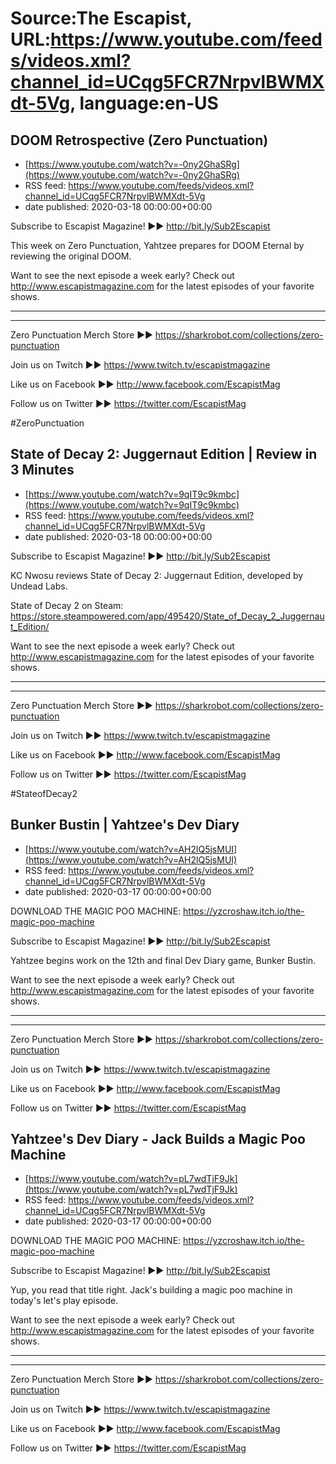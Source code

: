 # Source:The Escapist, URL:https://www.youtube.com/feeds/videos.xml?channel_id=UCqg5FCR7NrpvlBWMXdt-5Vg, language:en-US

## DOOM Retrospective (Zero Punctuation)
 - [https://www.youtube.com/watch?v=-0ny2GhaSRg](https://www.youtube.com/watch?v=-0ny2GhaSRg)
 - RSS feed: https://www.youtube.com/feeds/videos.xml?channel_id=UCqg5FCR7NrpvlBWMXdt-5Vg
 - date published: 2020-03-18 00:00:00+00:00

Subscribe to Escapist Magazine! ►► http://bit.ly/Sub2Escapist

This week on Zero Punctuation, Yahtzee prepares for DOOM Eternal by reviewing the original DOOM.

Want to see the next episode a week early? Check out http://www.escapistmagazine.com for the latest episodes of your favorite shows.

---



---


Zero Punctuation Merch Store ►► https://sharkrobot.com/collections/zero-punctuation 

Join us on Twitch ►► https://www.twitch.tv/escapistmagazine 

Like us on Facebook ►► http://www.facebook.com/EscapistMag

Follow us on Twitter ►► https://twitter.com/EscapistMag

#ZeroPunctuation

## State of Decay 2: Juggernaut Edition | Review in 3 Minutes
 - [https://www.youtube.com/watch?v=9qIT9c9kmbc](https://www.youtube.com/watch?v=9qIT9c9kmbc)
 - RSS feed: https://www.youtube.com/feeds/videos.xml?channel_id=UCqg5FCR7NrpvlBWMXdt-5Vg
 - date published: 2020-03-18 00:00:00+00:00

Subscribe to Escapist Magazine! ►► http://bit.ly/Sub2Escapist

KC Nwosu reviews State of Decay 2: Juggernaut Edition, developed by Undead Labs.

State of Decay 2 on Steam: https://store.steampowered.com/app/495420/State_of_Decay_2_Juggernaut_Edition/

Want to see the next episode a week early? Check out http://www.escapistmagazine.com for the latest episodes of your favorite shows.

---



---


Zero Punctuation Merch Store ►► https://sharkrobot.com/collections/zero-punctuation 

Join us on Twitch ►► https://www.twitch.tv/escapistmagazine 

Like us on Facebook ►► http://www.facebook.com/EscapistMag

Follow us on Twitter ►► https://twitter.com/EscapistMag

#StateofDecay2

## Bunker Bustin | Yahtzee's Dev Diary
 - [https://www.youtube.com/watch?v=AH2lQ5jsMUI](https://www.youtube.com/watch?v=AH2lQ5jsMUI)
 - RSS feed: https://www.youtube.com/feeds/videos.xml?channel_id=UCqg5FCR7NrpvlBWMXdt-5Vg
 - date published: 2020-03-17 00:00:00+00:00

DOWNLOAD THE MAGIC POO MACHINE: https://yzcroshaw.itch.io/the-magic-poo-machine

Subscribe to Escapist Magazine! ►► http://bit.ly/Sub2Escapist

Yahtzee begins work on the 12th and final Dev Diary game, Bunker Bustin.

Want to see the next episode a week early? Check out http://www.escapistmagazine.com for the latest episodes of your favorite shows.

---



---


Zero Punctuation Merch Store ►► https://sharkrobot.com/collections/zero-punctuation 

Join us on Twitch ►► https://www.twitch.tv/escapistmagazine 

Like us on Facebook ►► http://www.facebook.com/EscapistMag

Follow us on Twitter ►► https://twitter.com/EscapistMag

## Yahtzee's Dev Diary - Jack Builds a Magic Poo Machine
 - [https://www.youtube.com/watch?v=pL7wdTjF9Jk](https://www.youtube.com/watch?v=pL7wdTjF9Jk)
 - RSS feed: https://www.youtube.com/feeds/videos.xml?channel_id=UCqg5FCR7NrpvlBWMXdt-5Vg
 - date published: 2020-03-17 00:00:00+00:00

DOWNLOAD THE MAGIC POO MACHINE: https://yzcroshaw.itch.io/the-magic-poo-machine

Subscribe to Escapist Magazine! ►► http://bit.ly/Sub2Escapist

Yup, you read that title right. Jack's building a magic poo machine in today's let's play episode.

Want to see the next episode a week early? Check out http://www.escapistmagazine.com for the latest episodes of your favorite shows.

---



---


Zero Punctuation Merch Store ►► https://sharkrobot.com/collections/zero-punctuation 

Join us on Twitch ►► https://www.twitch.tv/escapistmagazine 

Like us on Facebook ►► http://www.facebook.com/EscapistMag

Follow us on Twitter ►► https://twitter.com/EscapistMag

